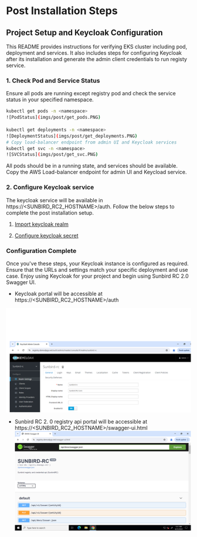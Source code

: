 # Post Installation Steps

## Project Setup and Keycloak Configuration

This README provides instructions for verifying EKS cluster including pod, deployment and services. It also includes steps for configuring Keycloak after its installation and generate the admin client credentials to run registy service.

### 1. Check Pod and Service Status

Ensure all pods are running except registry pod and check the service status in your specified namespace.

```bash
kubectl get pods -n <namespace>
![PodStatus](imgs/post/get_pods.PNG)

kubectl get deployments -n <namespace>
![DeploymentStatus](imgs/post/get_deployments.PNG)
# Copy load-balancer endpoint from admin UI and Keycloak services
kubectl get svc -n <namespace>
![SVCStatus](imgs/post/get_svc.PNG)
```

All pods should be in a running state, and services should be available. Copy the AWS Load-balancer endpoint for admin UI and Keycload service.

### 2. Configure Keycloak service

The keycloak service will be available in  https://<SUNBIRD_RC2_HOSTNAME>/auth. Follow the below steps to complete the post installation setup.

1. [Import keycloak realm](https://github.com/Sunbird-RC/devops/tree/main/deploy-as-code/helm/v2/registryAndCredentialling#import-keycloak-realm)

2. [Configure keycloak secret](https://github.com/Sunbird-RC/devops/tree/main/deploy-as-code/helm/v2/registryAndCredentialling#configure-keycloak-secret)

### Configuration Complete
Once you've these steps, your Keycloak instance is configured as required. Ensure that the URLs and settings match your specific deployment and use case. Enjoy using Keycloak for your project and begin using Sunbird RC 2.0 Swagger UI.

- Keycloak portal will be accessible at https://<SUNBIRD_RC2_HOSTNAME>/auth

![KeycloakUI](imgs/keycloak-ui.png)

- Sunbird RC 2. 0 registry api portal will be accessible at https://<SUNBIRD_RC2_HOSTNAME>/swagger-ui.html
![SunbirdRC2UI](imgs/swagger-ui.png)